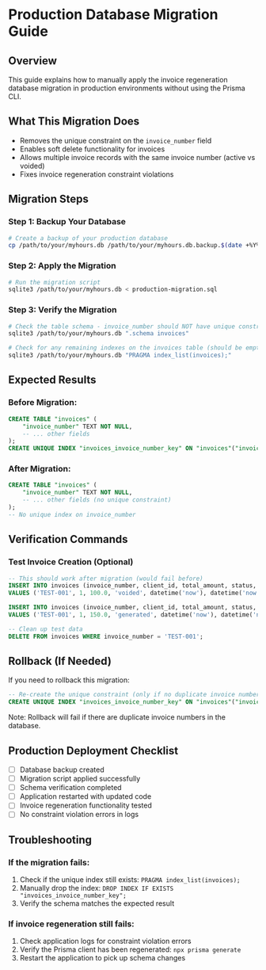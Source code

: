 # Production Database Migration Guide

## Overview
This guide explains how to manually apply the invoice regeneration database migration in production environments without using the Prisma CLI.

## What This Migration Does
- Removes the unique constraint on the `invoice_number` field
- Enables soft delete functionality for invoices
- Allows multiple invoice records with the same invoice number (active vs voided)
- Fixes invoice regeneration constraint violations

## Migration Steps

### Step 1: Backup Your Database
```bash
# Create a backup of your production database
cp /path/to/your/myhours.db /path/to/your/myhours.db.backup.$(date +%Y%m%d_%H%M%S)
```

### Step 2: Apply the Migration
```bash
# Run the migration script
sqlite3 /path/to/your/myhours.db < production-migration.sql
```

### Step 3: Verify the Migration
```bash
# Check the table schema - invoice_number should NOT have unique constraint
sqlite3 /path/to/your/myhours.db ".schema invoices"

# Check for any remaining indexes on the invoices table (should be empty)
sqlite3 /path/to/your/myhours.db "PRAGMA index_list(invoices);"
```

## Expected Results

### Before Migration:
```sql
CREATE TABLE "invoices" (
    "invoice_number" TEXT NOT NULL,
    -- ... other fields
);
CREATE UNIQUE INDEX "invoices_invoice_number_key" ON "invoices"("invoice_number");
```

### After Migration:
```sql
CREATE TABLE "invoices" (
    "invoice_number" TEXT NOT NULL,
    -- ... other fields (no unique constraint)
);
-- No unique index on invoice_number
```

## Verification Commands

### Test Invoice Creation (Optional)
```sql
-- This should work after migration (would fail before)
INSERT INTO invoices (invoice_number, client_id, total_amount, status, created_at, updated_at) 
VALUES ('TEST-001', 1, 100.0, 'voided', datetime('now'), datetime('now'));

INSERT INTO invoices (invoice_number, client_id, total_amount, status, created_at, updated_at) 
VALUES ('TEST-001', 1, 150.0, 'generated', datetime('now'), datetime('now'));

-- Clean up test data
DELETE FROM invoices WHERE invoice_number = 'TEST-001';
```

## Rollback (If Needed)
If you need to rollback this migration:

```sql
-- Re-create the unique constraint (only if no duplicate invoice numbers exist)
CREATE UNIQUE INDEX "invoices_invoice_number_key" ON "invoices"("invoice_number");
```

Note: Rollback will fail if there are duplicate invoice numbers in the database.

## Production Deployment Checklist

- [ ] Database backup created
- [ ] Migration script applied successfully
- [ ] Schema verification completed
- [ ] Application restarted with updated code
- [ ] Invoice regeneration functionality tested
- [ ] No constraint violation errors in logs

## Troubleshooting

### If the migration fails:
1. Check if the unique index still exists: `PRAGMA index_list(invoices);`
2. Manually drop the index: `DROP INDEX IF EXISTS "invoices_invoice_number_key";`
3. Verify the schema matches the expected result

### If invoice regeneration still fails:
1. Check application logs for constraint violation errors
2. Verify the Prisma client has been regenerated: `npx prisma generate`
3. Restart the application to pick up schema changes
